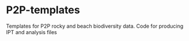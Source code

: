 # P2P-templates
Templates for P2P rocky and beach biodiversity data. Code for producing IPT and analysis files
